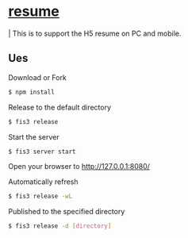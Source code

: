 # [resume](http://fenav.com/jianli)

| This is to support the H5 resume on PC and mobile.

## Ues

Download or Fork
```sh
$ npm install
```

Release to the default directory
```sh
$ fis3 release
```

 Start the server
```sh
$ fis3 server start
```
 Open your browser to http://127.0.0.1:8080/

 Automatically refresh
```sh
$ fis3 release -wL
```

Published to the specified directory
```sh
$ fis3 release -d [directory]
```
